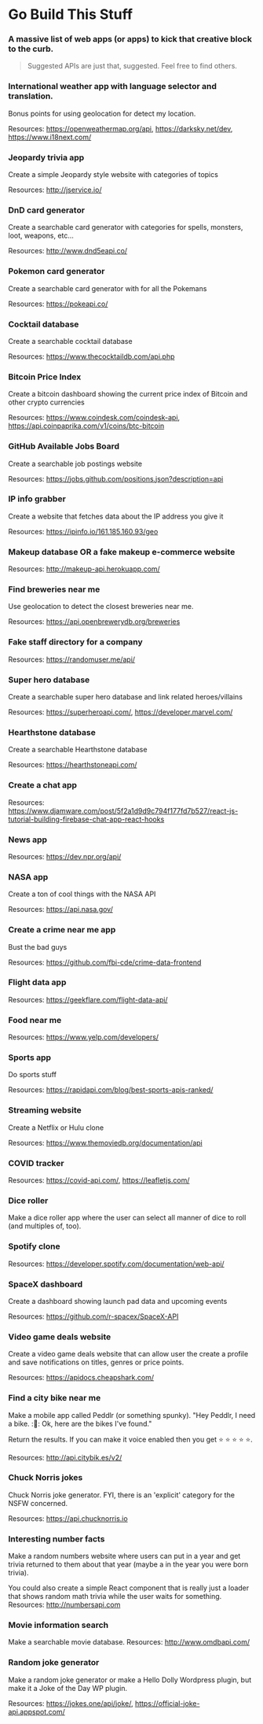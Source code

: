 # Go Build This Stuff

### A massive list of web apps (or apps) to kick that creative block to the curb.

> Suggested APIs are just that, suggested. Feel free to find others.

### **International weather app with language selector and translation.**

Bonus points for using geolocation for detect my location.

Resources: https://openweathermap.org/api, https://darksky.net/dev, https://www.i18next.com/

### **Jeopardy trivia app**

Create a simple Jeopardy style website with categories of topics

Resources: http://jservice.io/

### DnD card generator

Create a searchable card generator with categories for spells, monsters, loot, weapons, etc...

Resources: http://www.dnd5eapi.co/

### Pokemon card generator

Create a searchable card generator with for all the Pokemans

Resources: https://pokeapi.co/

### Cocktail database

Create a searchable cocktail database

Resources: https://www.thecocktaildb.com/api.php

### Bitcoin Price Index

Create a bitcoin dashboard showing the current price index of Bitcoin and other crypto currencies

Resources: https://www.coindesk.com/coindesk-api, https://api.coinpaprika.com/v1/coins/btc-bitcoin

### GitHub Available Jobs Board

Create a searchable job postings website

Resources: https://jobs.github.com/positions.json?description=api

### IP info grabber

Create a website that fetches data about the IP address you give it

Resources: https://ipinfo.io/161.185.160.93/geo

### Makeup database OR a fake makeup e-commerce website

Resources: http://makeup-api.herokuapp.com/

### Find breweries near me

Use geolocation to detect the closest breweries near me.

Resources: https://api.openbrewerydb.org/breweries

### Fake staff directory for a company

Resources: https://randomuser.me/api/

### Super hero database

Create a searchable super hero database and link related heroes/villains

Resources: https://superheroapi.com/, https://developer.marvel.com/

### Hearthstone database

Create a searchable Hearthstone database

Resources: https://hearthstoneapi.com/

### Create a chat app

Resources: https://www.djamware.com/post/5f2a1d9d9c794f177fd7b527/react-js-tutorial-building-firebase-chat-app-react-hooks

### News app

Resources: https://dev.npr.org/api/

### NASA app

Create a ton of cool things with the NASA API

Resources: https://api.nasa.gov/

### Create a crime near me app

Bust the bad guys

Resources: https://github.com/fbi-cde/crime-data-frontend

### Flight data app

Resources: https://geekflare.com/flight-data-api/

### Food near me

Resources: https://www.yelp.com/developers/

### Sports app

Do sports stuff

Resources: https://rapidapi.com/blog/best-sports-apis-ranked/

### Streaming website

Create a Netflix or Hulu clone

Resources: https://www.themoviedb.org/documentation/api

### COVID tracker

Resources: https://covid-api.com/, https://leafletjs.com/

### Dice roller

Make a dice roller app where the user can select all manner of dice to roll (and multiples of, too).

### Spotify clone

Resources: https://developer.spotify.com/documentation/web-api/

### SpaceX dashboard

Create a dashboard showing launch pad data and upcoming events

Resources: https://github.com/r-spacex/SpaceX-API

### Video game deals website

Create a video game deals website that can allow user the create a profile and save notifications on titles, genres or price points.

Resources: https://apidocs.cheapshark.com/

### Find a city bike near me

Make a mobile app called Peddlr (or something spunky).
"Hey Peddlr, I need a bike. ::ring:: Ok, here are the bikes I've found."

Return the results. If you can make it voice enabled then you get ⭐ ⭐ ⭐ ⭐ ⭐.

Resources: http://api.citybik.es/v2/

### Chuck Norris jokes

Chuck Norris joke generator. FYI, there is an 'explicit' category for the NSFW concerned.

Resources: https://api.chucknorris.io

### Interesting number facts

Make a random numbers website where users can put in a year and get trivia returned to them about that year (maybe a in the year you were born trivia).

You could also create a simple React component that is really just a loader that shows random math trivia while the user waits for something.
Resources: http://numbersapi.com

### Movie information search

Make a searchable movie database.
Resources: http://www.omdbapi.com/

### Random joke generator

Make a random joke generator or make a Hello Dolly Wordpress plugin, but make it a Joke of the Day WP plugin.

Resources: https://jokes.one/api/joke/, https://official-joke-api.appspot.com/
